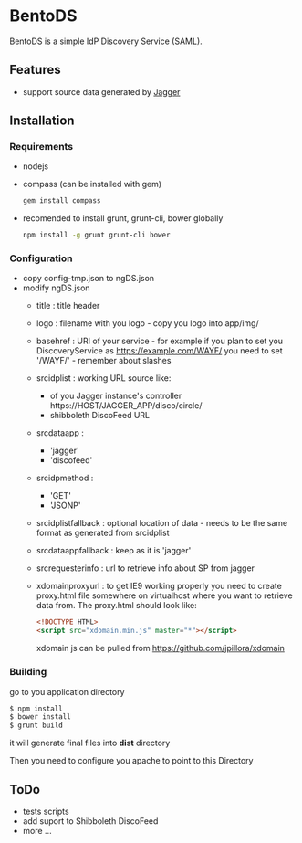 # BentoDS
BentoDS is a simple IdP Discovery Service (SAML).
## Features
* support source data generated by [Jagger](https://github.com/Edugate/Jagger)

## Installation

### Requirements
   * nodejs
   * compass (can be installed with gem)
   
     ```bash
     gem install compass
     ```
     
   * recomended to install grunt, grunt-cli, bower globally
     ```bash
     npm install -g grunt grunt-cli bower
     ```
     
### Configuration
   * copy config-tmp.json to ngDS.json
   * modify ngDS.json
     * title : title header
     * logo : filename with you logo - copy you logo into app/img/
     * basehref : URI of your service - for example if you plan to set you DiscoveryService as https://example.com/WAYF/ 
       you need to set '/WAYF/' - remember about slashes
     * srcidplist : working URL source like:
        * of you Jagger instance's controller https://HOST/JAGGER_APP/disco/circle/
        * shibboleth DiscoFeed URL
     * srcdataapp :
        * 'jagger'
        * 'discofeed'
     * srcidpmethod :
        * 'GET'
        * 'JSONP'
     * srcidplistfallback : optional location of data - needs to be the same format as generated from srcidplist
     * srcdataappfallback : keep as it is 'jagger'
     * srcrequesterinfo : url to retrieve info about SP from jagger
     * xdomainproxyurl : to get IE9 working properly you need to create proxy.html file somewhere on virtualhost where you want
       to retrieve data from. The proxy.html should look like:

       ```html
       <!DOCTYPE HTML>
       <script src="xdomain.min.js" master="*"></script>
       ```
       xdomain js can be pulled from https://github.com/jpillora/xdomain
       
### Building
  go to you application directory
  ```bash
  $ npm install
  $ bower install
  $ grunt build
  ```
  it will generate final files into **dist** directory

  Then you need to configure you apache to point to this Directory
  
## ToDo
 * tests scripts
 * add suport to Shibboleth DiscoFeed
 * more ...

